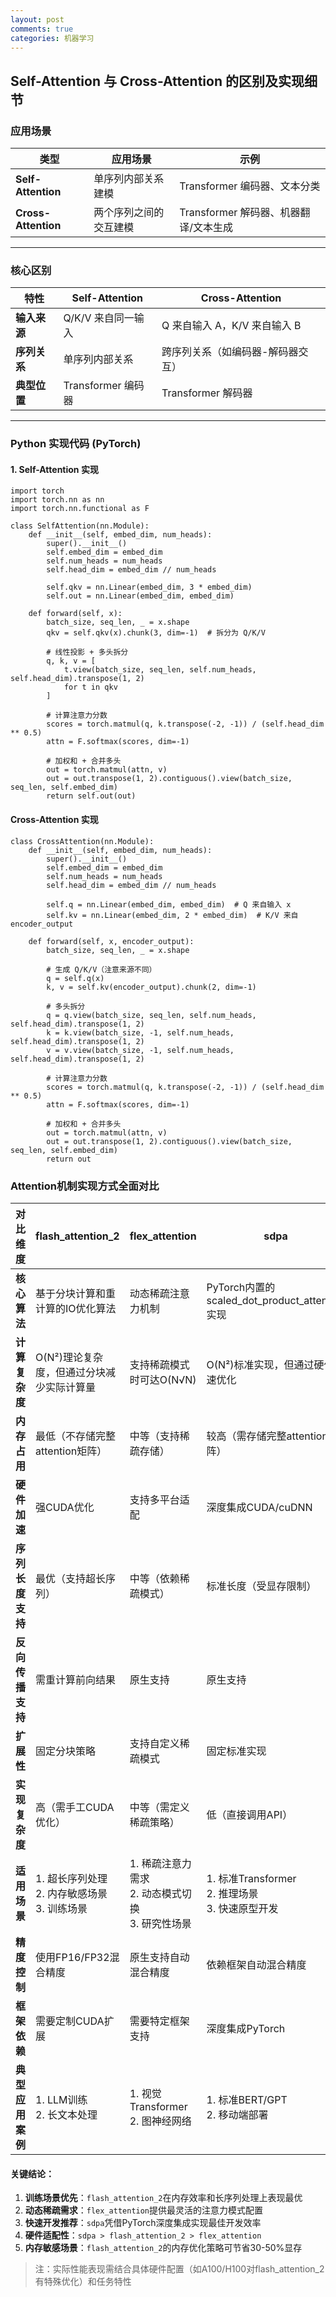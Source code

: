```yaml
---
layout: post
comments: true
categories: 机器学习
---
```


## Self-Attention 与 Cross-Attention 的区别及实现细节

### 应用场景

| 类型            | 应用场景                                                                 | 示例                          |
|-----------------|-------------------------------------------------------------------------|-----------------------------|
| **Self-Attention**  | 单序列内部关系建模                                                      | Transformer 编码器、文本分类       |
| **Cross-Attention** | 两个序列之间的交互建模                                                  | Transformer 解码器、机器翻译/文本生成 |

---

### 核心区别

| 特性               | Self-Attention                          | Cross-Attention                          |
|--------------------|-----------------------------------------|------------------------------------------|
| **输入来源**       | Q/K/V 来自同一输入                      | Q 来自输入 A，K/V 来自输入 B               |
| **序列关系**       | 单序列内部关系                          | 跨序列关系（如编码器-解码器交互）             |
| **典型位置**       | Transformer 编码器                      | Transformer 解码器                        |

---

### Python 实现代码 (PyTorch)

#### 1. Self-Attention 实现

```
import torch
import torch.nn as nn
import torch.nn.functional as F

class SelfAttention(nn.Module):
    def __init__(self, embed_dim, num_heads):
        super().__init__()
        self.embed_dim = embed_dim
        self.num_heads = num_heads
        self.head_dim = embed_dim // num_heads

        self.qkv = nn.Linear(embed_dim, 3 * embed_dim)
        self.out = nn.Linear(embed_dim, embed_dim)

    def forward(self, x):
        batch_size, seq_len, _ = x.shape
        qkv = self.qkv(x).chunk(3, dim=-1)  # 拆分为 Q/K/V
        
        # 线性投影 + 多头拆分
        q, k, v = [ 
            t.view(batch_size, seq_len, self.num_heads, self.head_dim).transpose(1, 2)
            for t in qkv
        ]

        # 计算注意力分数
        scores = torch.matmul(q, k.transpose(-2, -1)) / (self.head_dim ** 0.5)
        attn = F.softmax(scores, dim=-1)
        
        # 加权和 + 合并多头
        out = torch.matmul(attn, v)
        out = out.transpose(1, 2).contiguous().view(batch_size, seq_len, self.embed_dim)
        return self.out(out)
```

#### Cross-Attention 实现

```
class CrossAttention(nn.Module):
    def __init__(self, embed_dim, num_heads):
        super().__init__()
        self.embed_dim = embed_dim
        self.num_heads = num_heads
        self.head_dim = embed_dim // num_heads

        self.q = nn.Linear(embed_dim, embed_dim)  # Q 来自输入 x
        self.kv = nn.Linear(embed_dim, 2 * embed_dim)  # K/V 来自 encoder_output

    def forward(self, x, encoder_output):
        batch_size, seq_len, _ = x.shape
        
        # 生成 Q/K/V（注意来源不同）
        q = self.q(x)
        k, v = self.kv(encoder_output).chunk(2, dim=-1)

        # 多头拆分
        q = q.view(batch_size, seq_len, self.num_heads, self.head_dim).transpose(1, 2)
        k = k.view(batch_size, -1, self.num_heads, self.head_dim).transpose(1, 2)
        v = v.view(batch_size, -1, self.num_heads, self.head_dim).transpose(1, 2)

        # 计算注意力分数
        scores = torch.matmul(q, k.transpose(-2, -1)) / (self.head_dim ** 0.5)
        attn = F.softmax(scores, dim=-1)
        
        # 加权和 + 合并多头
        out = torch.matmul(attn, v)
        out = out.transpose(1, 2).contiguous().view(batch_size, seq_len, self.embed_dim)
        return out
```

### Attention机制实现方式全面对比

| 对比维度           | flash_attention_2                                                                 | flex_attention                                                                   | sdpa                                                                             |
|--------------------|-----------------------------------------------------------------------------------|---------------------------------------------------------------------------------|---------------------------------------------------------------------------------|
| **核心算法**       | 基于分块计算和重计算的IO优化算法                                                  | 动态稀疏注意力机制                                                              | PyTorch内置的scaled_dot_product_attention实现                                   |
| **计算复杂度**     | O(N²)理论复杂度，但通过分块减少实际计算量                                         | 支持稀疏模式时可达O(N√N)                                                        | O(N²)标准实现，但通过硬件加速优化                                               |
| **内存占用**       | 最低（不存储完整attention矩阵）                                                  | 中等（支持稀疏存储）                                                            | 较高（需存储完整attention矩阵）                                                |
| **硬件加速**       | 强CUDA优化                                                                        | 支持多平台适配                                                                  | 深度集成CUDA/cuDNN                                                              |
| **序列长度支持**   | 最优（支持超长序列）                                                              | 中等（依赖稀疏模式）                                                            | 标准长度（受显存限制）                                                          |
| **反向传播支持**   | 需重计算前向结果                                                                  | 原生支持                                                                        | 原生支持                                                                        |
| **扩展性**         | 固定分块策略                                                                      | 支持自定义稀疏模式                                                              | 固定标准实现                                                                    |
| **实现复杂度**     | 高（需手工CUDA优化）                                                              | 中等（需定义稀疏策略）                                                          | 低（直接调用API）                                                               |
| **适用场景**       | 1. 超长序列处理<br>2. 内存敏感场景<br>3. 训练场景                                 | 1. 稀疏注意力需求<br>2. 动态模式切换<br>3. 研究性场景                           | 1. 标准Transformer<br>2. 推理场景<br>3. 快速原型开发                            |
| **精度控制**       | 使用FP16/FP32混合精度                                                             | 原生支持自动混合精度                                                            | 依赖框架自动混合精度                                                            |
| **框架依赖**       | 需要定制CUDA扩展                                                                  | 需要特定框架支持                                                                | 深度集成PyTorch                                                                 |
| **典型应用案例**   | 1. LLM训练<br>2. 长文本处理                                                       | 1. 视觉Transformer<br>2. 图神经网络                                           | 1. 标准BERT/GPT<br>2. 移动端部署                                               |

#### 关键结论：

1. **训练场景优先**：`flash_attention_2`在内存效率和长序列处理上表现最优
2. **动态稀疏需求**：`flex_attention`提供最灵活的注意力模式配置
3. **快速开发推荐**：`sdpa`凭借PyTorch深度集成实现最佳开发效率
4. **硬件适配性**：`sdpa > flash_attention_2 > flex_attention`
5. **内存敏感场景**：`flash_attention_2`的内存优化策略可节省30-50%显存

> 注：实际性能表现需结合具体硬件配置（如A100/H100对flash_attention_2有特殊优化）和任务特性